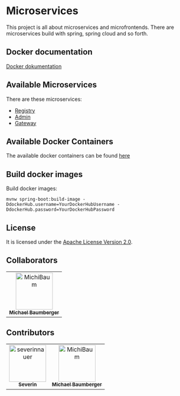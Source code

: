 # Microservices
This project is all about microservices and microfrontends.
There are microservices build with spring, spring cloud and so forth.

## Docker documentation
[Docker dokumentation](./docker/README.md)

## Available Microservices
There are these microservices:
- [Registry](./registry/README.md)
- [Admin](./admin/README.md)
- [Gateway](./gateway/README.md)

## Available Docker Containers
The available docker containers can be found [here](./docker/README.md)

## Build docker images
Build docker images:

    mvnw spring-boot:build-image -DdockerHub.username=YourDockerHubUsername -DdockerHub.password=YourDockerHubPassword


## License
It is licensed under the [Apache License Version 2.0](LICENSE).

## Collaborators

<!-- readme: collaborators -start --> 
<table>
<tr>
    <td align="center">
        <a href="https://github.com/MichiBaum">
            <img src="https://avatars.githubusercontent.com/u/36712219?v=4" width="100;" alt="MichiBaum"/>
            <br />
            <sub><b>Michael Baumberger</b></sub>
        </a>
    </td></tr>
</table>
<!-- readme: collaborators -end -->

## Contributors

<!-- readme: SeverinNauer,contributors -start --> 
<table>
<tr>
    <td align="center">
        <a href="https://github.com/severinnauer">
            <img src="https://avatars.githubusercontent.com/u/43473975?v=4" width="100;" alt="severinnauer"/>
            <br />
            <sub><b>Severin</b></sub>
        </a>
    </td>
    <td align="center">
        <a href="https://github.com/MichiBaum">
            <img src="https://avatars.githubusercontent.com/u/36712219?v=4" width="100;" alt="MichiBaum"/>
            <br />
            <sub><b>Michael Baumberger</b></sub>
        </a>
    </td></tr>
</table>
<!-- readme: SeverinNauer,contributors -end -->
